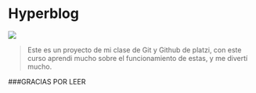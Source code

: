 # Hyperblog

![](https://images.unsplash.com/photo-1541185934-01b600ea069c?ixlib=rb-1.2.1&ixid=eyJhcHBfaWQiOjEyMDd9&auto=format&fit=crop&w=1951&q=80")
>Este es un proyecto de mi clase de Git y Github de platzi, con este curso aprendi mucho sobre el funcionamiento de estas, y me divertí mucho.







###GRACIAS POR LEER